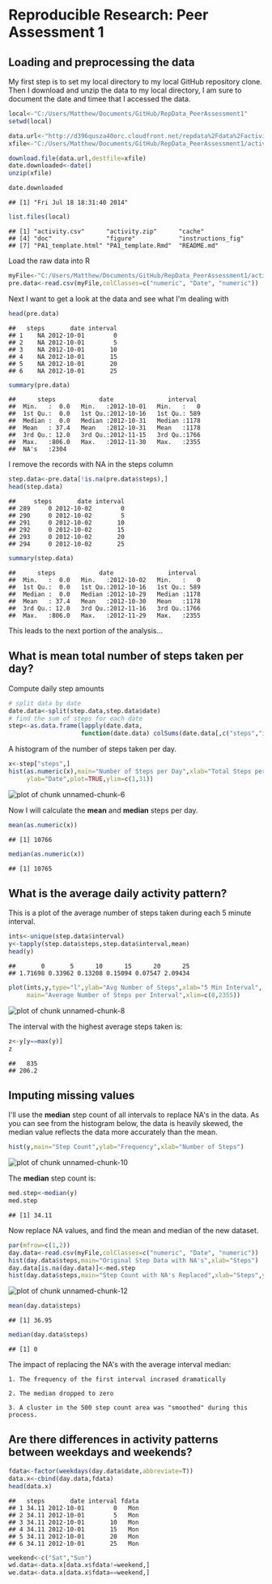 # Reproducible Research: Peer Assessment 1

## Loading and preprocessing the data

My first step is to set my local directory to my local GitHub repository clone.
Then I download and unzip the data to my local directory, I am sure to document
the date and timee that I accessed the data.

```r
local<-"C:/Users/Matthew/Documents/GitHub/RepData_PeerAssessment1"
setwd(local)

data.url<-"http://d396qusza40orc.cloudfront.net/repdata%2Fdata%2Factivity.zip"
xfile<-"C:/Users/Matthew/Documents/GitHub/RepData_PeerAssessment1/activity.zip"

download.file(data.url,destfile=xfile)
date.downloaded<-date()
unzip(xfile)

date.downloaded
```

```
## [1] "Fri Jul 18 18:31:40 2014"
```

```r
list.files(local)
```

```
## [1] "activity.csv"      "activity.zip"      "cache"            
## [4] "doc"               "figure"            "instructions_fig" 
## [7] "PA1_template.html" "PA1_template.Rmd"  "README.md"
```


Load the raw data into R

```r
myFile<-"C:/Users/Matthew/Documents/GitHub/RepData_PeerAssessment1/activity.csv"
pre.data<-read.csv(myFile,colClasses=c("numeric", "Date", "numeric"))
```

Next I want to get a look at the data and see what I'm dealing with

```r
head(pre.data)
```

```
##   steps       date interval
## 1    NA 2012-10-01        0
## 2    NA 2012-10-01        5
## 3    NA 2012-10-01       10
## 4    NA 2012-10-01       15
## 5    NA 2012-10-01       20
## 6    NA 2012-10-01       25
```

```r
summary(pre.data)
```

```
##      steps            date               interval   
##  Min.   :  0.0   Min.   :2012-10-01   Min.   :   0  
##  1st Qu.:  0.0   1st Qu.:2012-10-16   1st Qu.: 589  
##  Median :  0.0   Median :2012-10-31   Median :1178  
##  Mean   : 37.4   Mean   :2012-10-31   Mean   :1178  
##  3rd Qu.: 12.0   3rd Qu.:2012-11-15   3rd Qu.:1766  
##  Max.   :806.0   Max.   :2012-11-30   Max.   :2355  
##  NA's   :2304
```

I remove the records with NA in the steps column

```r
step.data<-pre.data[!is.na(pre.data$steps),]
head(step.data)
```

```
##     steps       date interval
## 289     0 2012-10-02        0
## 290     0 2012-10-02        5
## 291     0 2012-10-02       10
## 292     0 2012-10-02       15
## 293     0 2012-10-02       20
## 294     0 2012-10-02       25
```

```r
summary(step.data)
```

```
##      steps            date               interval   
##  Min.   :  0.0   Min.   :2012-10-02   Min.   :   0  
##  1st Qu.:  0.0   1st Qu.:2012-10-16   1st Qu.: 589  
##  Median :  0.0   Median :2012-10-29   Median :1178  
##  Mean   : 37.4   Mean   :2012-10-30   Mean   :1178  
##  3rd Qu.: 12.0   3rd Qu.:2012-11-16   3rd Qu.:1766  
##  Max.   :806.0   Max.   :2012-11-29   Max.   :2355
```

This leads to the next portion of the analysis...

## What is mean total number of steps taken per day?

Compute daily step amounts

```r
# split data by date
date.data<-split(step.data,step.data$date)
# find the sum of steps for each date
step<-as.data.frame(lapply(date.data,
                    function(date.data) colSums(date.data[,c("steps","interval")])))
```

A histogram of the number of steps taken per day.

```r
x<-step["steps",]
hist(as.numeric(x),main="Number of Steps per Day",xlab="Total Steps per Day",
     ylab="Date",plot=TRUE,ylim=c(1,31))
```

![plot of chunk unnamed-chunk-6](./PA1_template_files/figure-html/unnamed-chunk-6.png) 

Now I will calculate the **mean** and **median** steps per day.

```r
mean(as.numeric(x))
```

```
## [1] 10766
```

```r
median(as.numeric(x))
```

```
## [1] 10765
```


## What is the average daily activity pattern?

This is a plot of the average number of steps taken during each 5 minute interval.

```r
ints<-unique(step.data$interval)
y<-tapply(step.data$steps,step.data$interval,mean)
head(y)
```

```
##       0       5      10      15      20      25 
## 1.71698 0.33962 0.13208 0.15094 0.07547 2.09434
```

```r
plot(ints,y,type="l",ylab="Avg Number of Steps",xlab="5 Min Interval",
     main="Average Number of Steps per Interval",xlim=c(0,2355))
```

![plot of chunk unnamed-chunk-8](./PA1_template_files/figure-html/unnamed-chunk-8.png) 


The interval with the highest average steps taken is:

```r
z<-y[y==max(y)]
z
```

```
##   835 
## 206.2
```


## Imputing missing values

I'll use the **median** step count of all intervals to replace NA's in the data.
As you can see from the histogram below, the data is heavily skewed, the median
value reflects the data more accurately than the mean.


```r
hist(y,main="Step Count",ylab="Frequency",xlab="Number of Steps")
```

![plot of chunk unnamed-chunk-10](./PA1_template_files/figure-html/unnamed-chunk-10.png) 

The **median** step count is:

```r
med.step<-median(y)
med.step
```

```
## [1] 34.11
```

Now replace NA values, and find the mean and median of the new dataset.

```r
par(mfrow=c(1,2))
day.data<-read.csv(myFile,colClasses=c("numeric", "Date", "numeric"))
hist(day.data$steps,main="Original Step Data with NA's",xlab="Steps")
day.data[is.na(day.data)]<-med.step
hist(day.data$steps,main="Step Count with NA's Replaced",xlab="Steps",ylab="Frequency")
```

![plot of chunk unnamed-chunk-12](./PA1_template_files/figure-html/unnamed-chunk-12.png) 

```r
mean(day.data$steps)
```

```
## [1] 36.95
```

```r
median(day.data$steps)
```

```
## [1] 0
```

The impact of replacing the NA's with the average interval median:
    
    1. The frequency of the first interval incrased dramatically
    
    2. The median dropped to zero
    
    3. A cluster in the 500 step count area was "smoothed" during this process.
       

## Are there differences in activity patterns between weekdays and weekends?

```r
fdata<-factor(weekdays(day.data$date,abbreviate=T))
data.x<-cbind(day.data,fdata)
head(data.x)
```

```
##   steps       date interval fdata
## 1 34.11 2012-10-01        0   Mon
## 2 34.11 2012-10-01        5   Mon
## 3 34.11 2012-10-01       10   Mon
## 4 34.11 2012-10-01       15   Mon
## 5 34.11 2012-10-01       20   Mon
## 6 34.11 2012-10-01       25   Mon
```

```r
weekend<-c("Sat","Sun")
wd.data<-data.x[data.x$fdata!=weekend,]
we.data<-data.x[data.x$fdata==weekend,]
```
